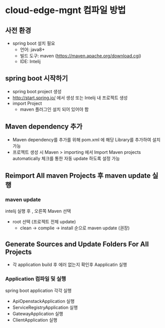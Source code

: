# cloud-edge-mgnt 컴파일 방법

## 사전 환경
* spring boot 설치 필요
  * 언어: java8+
  * 빌드 도구: maven (https://maven.apache.org/download.cgi)
  * IDE: Intelij
  
## spring boot 시작하기  
* spring boot project 생성
* http://start.spring.io/ 에서 생성 또는 Intelij 내 프로젝트 생성
* import Project
  * maven 플러그인 설치 되어 있어야 함 

## Maven dependency 추가
*  Maven dependency를 추가를 위해 pom.xml 에 해당 Library를 추가하여 설치 가능
*  프로젝트 생성 시 Maven > importing 에서 Import Maven projects automatically 체크를 통한 자동 update 하도록 설정 가능 
 
## Reimport All maven Projects 후 maven update 실행 
### maven update 
intelij 실행 후 , 오른쪽 Maven 선택
* root 선택 (프로젝트 전체 update) 
  * clean -> complie -> install 순으로 maven update (권장)
  
## Generate Sources and Update Folders For All Projects 
* 각 application build 후 에러 없는지 확인후 Aapplicatin 실행 

### Application 컴파일 및 실행 
spring boot application 각각 실행 
 * ApiOpenstackApplication 실행
 * ServiceRegistryApplication 실행
 * GatewayApplication 실행 
 * ClientApplication 실행 
